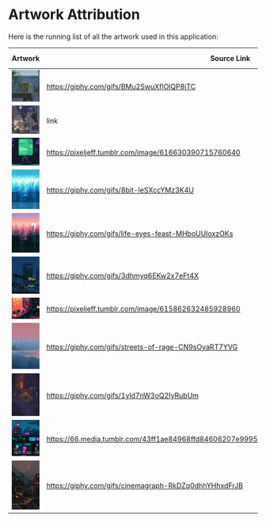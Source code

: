 # Artwork Attribution

Here is the running list of all the artwork used in this application:

| Artwork                                  | Source Link                                                                                      | Artist Information |
| ---------------------------------------- | ------------------------------------------------------------------------------------------------ | ------------------ |
| ![animecup](gifs/animecup.gif)           | https://giphy.com/gifs/BMu2SwuXflOlQP8jTC                                                        | TBD                |
| ![default](gifs/default.gif)             | link                                                                                             | TBD                |
| ![dreamhome](gifs/dreamhome.gif)         | https://pixeljeff.tumblr.com/image/616630390715760640                                            | TBD                |
| ![japanpixels](gifs/japanpixels.gif)     | https://giphy.com/gifs/8bit-IeSXccYMz3K4U                                                        | TBD                |
| ![lifeinjapan](gifs/lifeinjapan.gif)     | https://giphy.com/gifs/life-eyes-feast-MHboUUIoxzOKs                                             | TBD                |
| ![future](gifs/rainyfuture.gif)          | https://giphy.com/gifs/3dhmyq6EKw2x7eFt4X                                                        | TBD                |
| ![stay](gifs/stay.gif)                   | https://pixeljeff.tumblr.com/image/615862632485928960                                            | TBD                |
| ![streetsofrage](gifs/streetsofrage.gif) | https://giphy.com/gifs/streets-of-rage-CN9sOyaRT7YVG                                             | TBD                |
| ![townatnight](gifs/townatnight.gif)     | https://giphy.com/gifs/1yld7nW3oQ2IyRubUm                                                        | TBD                |
| ![waiting](gifs/waiting.gif)             | https://66.media.tumblr.com/43ff1ae84968ffd84606207e9995a78e/tumblr_py4mvbGe6h1tgo74ho1_1280.gif | TBD                |
| ![waneela](gifs/waneela.gif)             | https://giphy.com/gifs/cinemagraph-RkDZq0dhhYHhxdFrJB                                            | TBD                |
